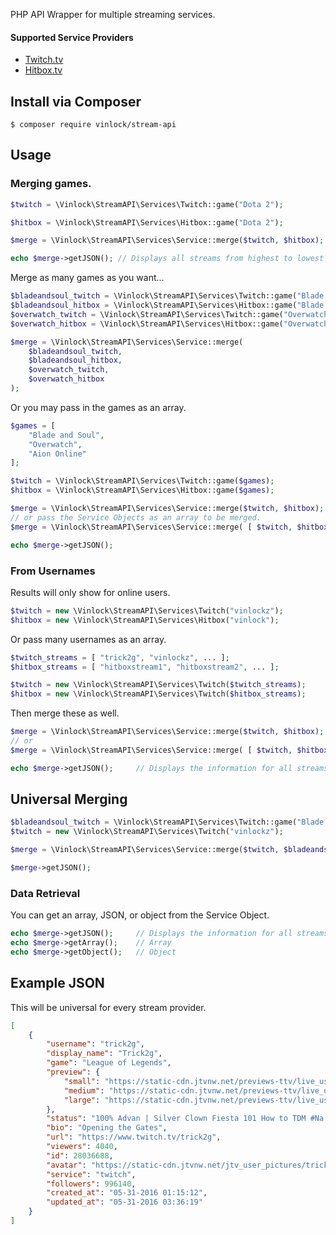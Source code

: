 PHP API Wrapper for multiple streaming services.

#### Supported Service Providers
* [Twitch.tv](http://www.twitch.tv)
* [Hitbox.tv](http://www.hitbox.tv)

## Install via Composer

```shell
$ composer require vinlock/stream-api
```

## Usage

### Merging games.
```php
$twitch = \Vinlock\StreamAPI\Services\Twitch::game("Dota 2");

$hitbox = \Vinlock\StreamAPI\Services\Hitbox::game("Dota 2");

$merge = \Vinlock\StreamAPI\Services\Service::merge($twitch, $hitbox);

echo $merge->getJSON(); // Displays all streams from highest to lowest viewers for Dota 2 on Twitch and Hitbox.
```
Merge as many games as you want...
```php
$bladeandsoul_twitch = \Vinlock\StreamAPI\Services\Twitch::game("Blade and Soul");
$bladeandsoul_hitbox = \Vinlock\StreamAPI\Services\Hitbox::game("Blade and Soul");
$overwatch_twitch = \Vinlock\StreamAPI\Services\Twitch::game("Overwatch");
$overwatch_hitbox = \Vinlock\StreamAPI\Services\Hitbox::game("Overwatch");

$merge = \Vinlock\StreamAPI\Services\Service::merge(
    $bladeandsoul_twitch,
    $bladeandsoul_hitbox, 
    $overwatch_twitch, 
    $overwatch_hitbox
);
```
Or you may pass in the games as an array.
```php
$games = [
    "Blade and Soul",
    "Overwatch",
    "Aion Online"
];

$twitch = \Vinlock\StreamAPI\Services\Twitch::game($games);
$hitbox = \Vinlock\StreamAPI\Services\Hitbox::game($games);

$merge = \Vinlock\StreamAPI\Services\Service::merge($twitch, $hitbox);
// or pass the Service Objects as an array to be merged.
$merge = \Vinlock\StreamAPI\Services\Service::merge( [ $twitch, $hitbox ] );

echo $merge->getJSON();
```

### From Usernames
Results will only show for online users.
```php
$twitch = new \Vinlock\StreamAPI\Services\Twitch("vinlockz");
$hitbox = new \Vinlock\StreamAPI\Services\Hitbox("vinlock");
```
Or pass many usernames as an array.
```php
$twitch_streams = [ "trick2g", "vinlockz", ... ];
$hitbox_streams = [ "hitboxstream1", "hitboxstream2", ... ];

$twitch = new \Vinlock\StreamAPI\Services\Twitch($twitch_streams);
$hitbox = new \Vinlock\StreamAPI\Services\Twitch($hitbox_streams);
```
Then merge these as well.
```php
$merge = \Vinlock\StreamAPI\Services\Service::merge($twitch, $hitbox);
// or
$merge = \Vinlock\StreamAPI\Services\Service::merge( [ $twitch, $hitbox ] );

echo $merge->getJSON();     // Displays the information for all streams merged as JSON.
```

## Universal Merging
```php
$bladeandsoul_twitch = \Vinlock\StreamAPI\Services\Twitch::game("Blade and Soul");
$twitch = new \Vinlock\StreamAPI\Services\Twitch("vinlockz");

$merge = \Vinlock\StreamAPI\Services\Service::merge($twitch, $bladeandsoul_twitch);

$merge->getJSON();
```

### Data Retrieval
You can get an array, JSON, or object from the Service Object.
```php
echo $merge->getJSON();     // Displays the information for all streams merged as JSON.
echo $merge->getArray();    // Array
echo $merge->getObject();   // Object
```

## Example JSON
This will be universal for every stream provider.
```json
[
    {
        "username": "trick2g",
        "display_name": "Trick2g",
        "game": "League of Legends",
        "preview": {
            "small": "https://static-cdn.jtvnw.net/previews-ttv/live_user_trick2g-80x45.jpg",
            "medium": "https://static-cdn.jtvnw.net/previews-ttv/live_user_trick2g-320x180.jpg",
            "large": "https://static-cdn.jtvnw.net/previews-ttv/live_user_trick2g-640x360.jpg"
        },
        "status": "100% Advan | Silver Clown Fiesta 101 How to TDM #Na Throws @Trick2g Day 35 No Sodabull",
        "bio": "Opening the Gates",
        "url": "https://www.twitch.tv/trick2g",
        "viewers": 4040,
        "id": 28036688,
        "avatar": "https://static-cdn.jtvnw.net/jtv_user_pictures/trick2g-profile_image-291046f75304f006-300x300.jpeg",
        "service": "twitch",
        "followers": 996140,
        "created_at": "05-31-2016 01:15:12",
        "updated_at": "05-31-2016 03:36:19"
    }
]
```